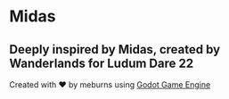 # Midas

## Deeply inspired by Midas, created by Wanderlands for Ludum Dare 22

Created with ❤️  by meburns using [Godot Game Engine](https://godotengine.org/)
